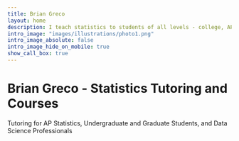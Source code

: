 ```yaml
---
title: Brian Greco
layout: home
description: I teach statistics to students of all levels - college, AP, graduate students, and professional data scientists.
intro_image: "images/illustrations/photo1.png"
intro_image_absolute: false
intro_image_hide_on_mobile: true
show_call_box: true
---
```


# Brian Greco - Statistics Tutoring and Courses

Tutoring for AP Statistics, Undergraduate and Graduate Students, and Data Science Professionals

